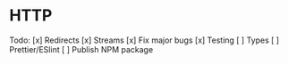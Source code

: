 # HTTP

Todo:
[x] Redirects
[x] Streams
[x] Fix major bugs
[x] Testing
[ ] Types
[ ] Prettier/ESlint
[ ] Publish NPM package
